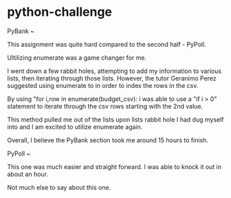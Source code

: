 # python-challenge


PyBank ~ 

This assignment was quite hard compared to the second half - PyPoll. 

Ultilizing enumerate was a game changer for me.

I went down a few rabbit holes, attempting to add my information to various lists, then iterating through those lists. However, the tutor Geranimo Perez suggested using
enumerate to in order to index the rows in the csv. 

By using "for i,row in enumerate(budget_csv): i was able to use a "if i > 0" statement to iterate through the csv rows starting with the 2nd value. 


This method pulled me out of the lists upon lists rabbit hole I had dug myself into and I am excited to utilize enumerate again. 

Overall, I believe the PyBank section took me around 15 hours to finish. 


PyPoll ~

This one was much easier and straight forward. I was able to knock it out in about an hour.

Not much else to say about this one. 
